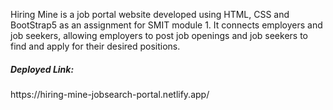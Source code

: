 Hiring Mine is a job portal website developed using HTML, CSS and BootStrap5 as an assignment for SMIT module 1. It connects employers and job seekers, allowing employers to post job openings and job seekers to find and apply for their desired positions.

<h5>Deployed Link:</h5>https://hiring-mine-jobsearch-portal.netlify.app/
